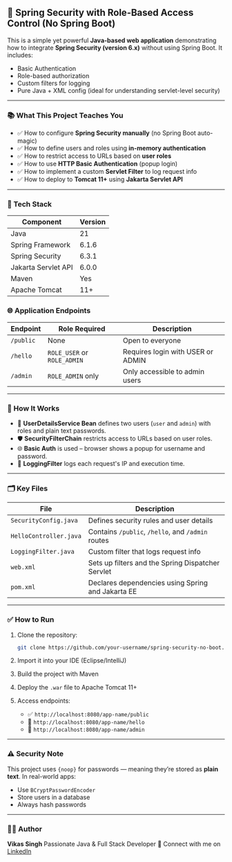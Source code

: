 

## 🔐 Spring Security with Role-Based Access Control (No Spring Boot)

This is a simple yet powerful **Java-based web application** demonstrating how to integrate **Spring Security (version 6.x)** without using Spring Boot. It includes:

* Basic Authentication
* Role-based authorization
* Custom filters for logging
* Pure Java + XML config (ideal for understanding servlet-level security)

---

### 📚 What This Project Teaches You

* ✅ How to configure **Spring Security manually** (no Spring Boot auto-magic)
* ✅ How to define users and roles using **in-memory authentication**
* ✅ How to restrict access to URLs based on **user roles**
* ✅ How to use **HTTP Basic Authentication** (popup login)
* ✅ How to implement a custom **Servlet Filter** to log request info
* ✅ How to deploy to **Tomcat 11+** using **Jakarta Servlet API**

---

### 🔧 Tech Stack

| Component           | Version |
| ------------------- | ------- |
| Java                | 21      |
| Spring Framework    | 6.1.6   |
| Spring Security     | 6.3.1   |
| Jakarta Servlet API | 6.0.0   |
| Maven               | Yes     |
| Apache Tomcat       | 11+     |


### 🌐 Application Endpoints

| Endpoint  | Role Required               | Description                       |
| --------- | --------------------------- | --------------------------------- |
| `/public` | None                        | Open to everyone                  |
| `/hello`  | `ROLE_USER` or `ROLE_ADMIN` | Requires login with USER or ADMIN |
| `/admin`  | `ROLE_ADMIN` only           | Only accessible to admin users    |

---

### 🚦 How It Works

* 🧾 **UserDetailsService Bean** defines two users (`user` and `admin`) with roles and plain text passwords.
* 🛡 **SecurityFilterChain** restricts access to URLs based on user roles.
* 🌐 **Basic Auth** is used – browser shows a popup for username and password.
* 📃 **LoggingFilter** logs each request's IP and execution time.

---

### 🗂 Key Files

| File                   | Description                                       |
| ---------------------- | ------------------------------------------------- |
| `SecurityConfig.java`  | Defines security rules and user details           |
| `HelloController.java` | Contains `/public`, `/hello`, and `/admin` routes |
| `LoggingFilter.java`   | Custom filter that logs request info              |
| `web.xml`              | Sets up filters and the Spring Dispatcher Servlet |
| `pom.xml`              | Declares dependencies using Spring and Jakarta EE |

---

### ✅ How to Run

1. Clone the repository:

   ```bash
   git clone https://github.com/your-username/spring-security-no-boot.git
   ```

2. Import it into your IDE (Eclipse/IntelliJ)

3. Build the project with Maven

4. Deploy the `.war` file to Apache Tomcat 11+

5. Access endpoints:

   * ✅ `http://localhost:8080/app-name/public`
   * 🔐 `http://localhost:8080/app-name/hello`
   * 🔐 `http://localhost:8080/app-name/admin`

---

### ⚠️ Security Note

This project uses `{noop}` for passwords — meaning they’re stored as **plain text**. In real-world apps:

* Use `BCryptPasswordEncoder`
* Store users in a database
* Always hash passwords

---

### 🙋‍♂️ Author

**Vikas Singh**
Passionate Java & Full Stack Developer
🔗 Connect with me on [LinkedIn](https://www.linkedin.com)




